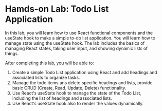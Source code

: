 # Hamds-on Lab: Todo List Application

In this lab, you will learn how to use React functional components and the useState hook to make a simple to-do list application. You will learn how to manage state using the useState hook. The lab includes the basics of managing React states, taking user input, and showing dynamic lists of things.

After completing this lab, you will be able to:

1. Create a simple Todo List application using React and add headings and associated lists to organize tasks.
2. Manage the todo items ans delete specific headings and lists, provide basic CRUD (Create, Read, Update, Delete) functionality.
3. Use React's useState hook to manage the state of the Todo List, including the list of headings and associated lists.
4. Use React's useState hook also to render the values dynamically.

    

    

    
